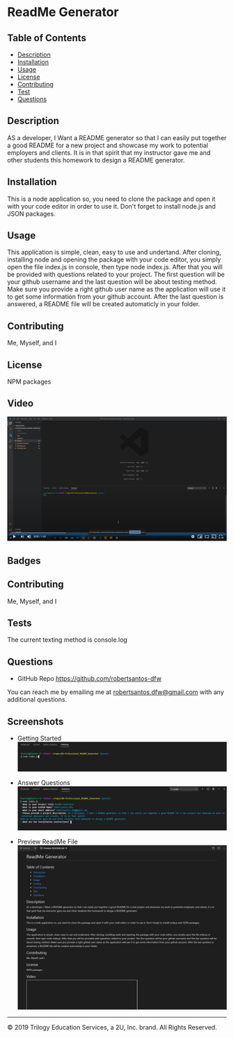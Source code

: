 # ReadMe Generator

## Table of Contents

* [Description](#description)
* [Installation](#installation)
* [Usage](#usage)
* [License](#license)
* [Contributing](#contributing)
* [Test](#test)
* [Questions](#questions)

## Description 

AS a developer, I Want a README generator so that I can easily put together a good README for a new project and showcase my work to potential employers and clients. It is in that spirit that my instructor gave me and other students this homework to design a README generator.

## Installation

This is a node application so, you need to clone the package and open it with your code editor in order to use it. Don't forget to install node.js and JSON packages.

## Usage 

This application is simple, clean, easy to use and undertand. After cloning, installing node and opening the package with your code editor, you simply open the file index.js in console, then type node index.js. After that you will be provided with questions related to your project. The first question will be your github username and the last question will be about testing method. Make sure you provide a right github user name as the application will use it to get some information from your github account. After the last question is answered, a README file will be created automaticly in your folder.

## Contributing

Me, Myself, and I

## License

NPM packages


## Video


[![](./assets/youtube.png)](https://youtu.be/f7b-rYEUh4c "ReadMe Generator")

## Badges


## Contributing

Me, Myself, and I

## Tests

The current texting method is console.log

## Questions

* GitHub Repo https://github.com/robertsantos-dfw

You can reach me by emailing me at robertsantos.dfw@gmail.com with any additional questions.

## Screenshots

* Getting Started
![Getting Started](./assets/screenshot01.png)

* Answer Questions
![Answer Questions](./assets/screenshot02.png)

* Preview ReadMe File
![Preview ReadMe File](./assets/screenshot03.png)

---
© 2019 Trilogy Education Services, a 2U, Inc. brand. All Rights Reserved.
